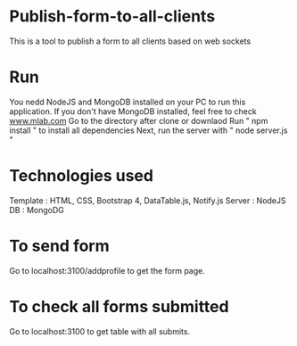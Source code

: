 # Publish-form-to-all-clients
This is a tool to publish a form to all clients based on web sockets

# Run
You nedd NodeJS and MongoDB installed on your PC to run this application.
If you don't have MongoDB installed, feel free to check www.mlab.com
Go to the directory after clone or downlaod
Run " npm install " to install all dependencies
Next, run the server with " node server.js "

# Technologies used
Template : HTML, CSS, Bootstrap 4, DataTable.js, Notify.js
Server : NodeJS
DB : MongoDG

# To send form
Go to localhost:3100/addprofile to get the form page.

# To check all forms submitted
Go to localhost:3100 to get table with all submits.
